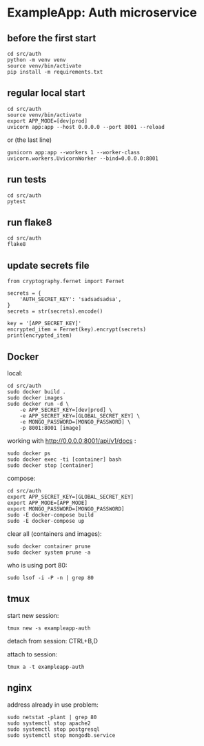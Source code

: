 # ExampleApp: Auth microservice

## before the first start

```
cd src/auth
python -m venv venv
source venv/bin/activate
pip install -m requirements.txt
```

## regular local start

```
cd src/auth
source venv/bin/activate
export APP_MODE=[dev|prod]
uvicorn app:app --host 0.0.0.0 --port 8001 --reload
```

or (the last line)

```
gunicorn app:app --workers 1 --worker-class uvicorn.workers.UvicornWorker --bind=0.0.0.0:8001
```

## run tests
```
cd src/auth
pytest
```

## run flake8
```
cd src/auth
flake8
```

## update secrets file

```
from cryptography.fernet import Fernet

secrets = {
    'AUTH_SECRET_KEY': 'sadsadsadsa',
}
secrets = str(secrets).encode()

key = '[APP_SECRET_KEY]'
encrypted_item = Fernet(key).encrypt(secrets)
print(encrypted_item)
```

## Docker
local:
```
cd src/auth
sudo docker build .
sudo docker images
sudo docker run -d \
    -e APP_SECRET_KEY=[dev|prod] \
    -e APP_SECRET_KEY=[GLOBAL_SECRET_KEY] \
    -e MONGO_PASSWORD=[MONGO_PASSWORD] \
    -p 8001:8001 [image]
```

working with http://0.0.0.0:8001/api/v1/docs :
```
sudo docker ps
sudo docker exec -ti [container] bash
sudo docker stop [container]
```

compose:
```
cd src/auth
export APP_SECRET_KEY=[GLOBAL_SECRET_KEY]
export APP_MODE=[APP_MODE]
export MONGO_PASSWORD=[MONGO_PASSWORD]
sudo -E docker-compose build
sudo -E docker-compose up
```

clear all (containers and images):
```
sudo docker container prune
sudo docker system prune -a
```

who is using port 80:
```
sudo lsof -i -P -n | grep 80
```

## tmux

start new session:
```
tmux new -s exampleapp-auth
```

detach from session:
CTRL+B,D

attach to session:
```
tmux a -t exampleapp-auth
```

## nginx

address already in use problem:
```
sudo netstat -plant | grep 80
sudo systemctl stop apache2
sudo systemctl stop postgresql
sudo systemctl stop mongodb.service
```
